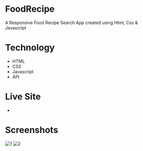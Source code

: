 # FoodRecipe
A Responsive Food Recipe Search App created using Html, Css &amp; Javascript

# Technology
- HTML
- CSS
- Javascript
- API

# Live Site
- 

# Screenshots
![1](https://github.com/Evilking009/FoodRecipe/assets/4027728/ca525ab4-b45a-4780-ba22-4f7fc9d0f1c0)
![2](https://github.com/Evilking009/FoodRecipe/assets/4027728/b93a1cf2-985f-499c-bd60-ef6235184ba0)

